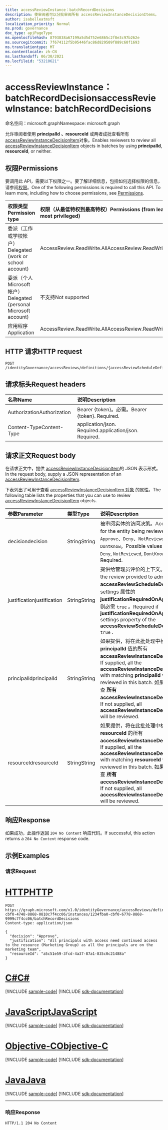 ```yaml
---
title: accessReviewInstance：batchRecordDecisions
description: 使审阅者可以分批审阅所有 accessReviewInstanceDecisionItems。
author: isabelleatmsft
localization_priority: Normal
ms.prod: governance
doc_type: apiPageType
ms.openlocfilehash: 8793838a67199a5d5d752e6865c2f8e3c97b262e
ms.sourcegitcommit: 7f674112f5b95446fac86d829509f889c60f1693
ms.translationtype: MT
ms.contentlocale: zh-CN
ms.lasthandoff: 06/30/2021
ms.locfileid: "53210621"
---
```

# <a name="accessreviewinstance-batchrecorddecisions"></a><span data-ttu-id="715a3-103">accessReviewInstance：batchRecordDecisions</span><span class="sxs-lookup"><span data-stu-id="715a3-103">accessReviewInstance: batchRecordDecisions</span></span>
<span data-ttu-id="715a3-104">命名空间：microsoft.graph</span><span class="sxs-lookup"><span data-stu-id="715a3-104">Namespace: microsoft.graph</span></span>

<span data-ttu-id="715a3-105">允许审阅者使用 **principalId** **、resourceId** 或两者成批查看所有 [accessReviewInstanceDecisionItem](../resources/accessreviewinstancedecisionitem.md)对象。</span><span class="sxs-lookup"><span data-stu-id="715a3-105">Enables reviewers to review all [accessReviewInstanceDecisionItem](../resources/accessreviewinstancedecisionitem.md) objects in batches by using **principalId**, **resourceId**, or neither.</span></span>

## <a name="permissions"></a><span data-ttu-id="715a3-106">权限</span><span class="sxs-lookup"><span data-stu-id="715a3-106">Permissions</span></span>
<span data-ttu-id="715a3-p101">要调用此 API，需要以下权限之一。要了解详细信息，包括如何选择权限的信息，请参阅[权限](/graph/permissions-reference)。</span><span class="sxs-lookup"><span data-stu-id="715a3-p101">One of the following permissions is required to call this API. To learn more, including how to choose permissions, see [Permissions](/graph/permissions-reference).</span></span>

|<span data-ttu-id="715a3-109">权限类型</span><span class="sxs-lookup"><span data-stu-id="715a3-109">Permission type</span></span>|<span data-ttu-id="715a3-110">权限（从最低特权到最高特权）</span><span class="sxs-lookup"><span data-stu-id="715a3-110">Permissions (from least to most privileged)</span></span>|
|:---|:---|
|<span data-ttu-id="715a3-111">委派（工作或学校帐户）</span><span class="sxs-lookup"><span data-stu-id="715a3-111">Delegated (work or school account)</span></span>|<span data-ttu-id="715a3-112">AccessReview.ReadWrite.All</span><span class="sxs-lookup"><span data-stu-id="715a3-112">AccessReview.ReadWrite.All</span></span>|
|<span data-ttu-id="715a3-113">委派（个人 Microsoft 帐户）</span><span class="sxs-lookup"><span data-stu-id="715a3-113">Delegated (personal Microsoft account)</span></span>|<span data-ttu-id="715a3-114">不支持</span><span class="sxs-lookup"><span data-stu-id="715a3-114">Not supported</span></span>|
|<span data-ttu-id="715a3-115">应用程序</span><span class="sxs-lookup"><span data-stu-id="715a3-115">Application</span></span>|<span data-ttu-id="715a3-116">AccessReview.ReadWrite.All</span><span class="sxs-lookup"><span data-stu-id="715a3-116">AccessReview.ReadWrite.All</span></span>|

## <a name="http-request"></a><span data-ttu-id="715a3-117">HTTP 请求</span><span class="sxs-lookup"><span data-stu-id="715a3-117">HTTP request</span></span>

<!-- {
  "blockType": "ignored"
}
-->
``` http
POST /identityGovernance/accessReviews/definitions/{accessReviewScheduleDefinitionId}/instances/{accessReviewInstanceId}/batchRecordDecisions
```

## <a name="request-headers"></a><span data-ttu-id="715a3-118">请求标头</span><span class="sxs-lookup"><span data-stu-id="715a3-118">Request headers</span></span>
|<span data-ttu-id="715a3-119">名称</span><span class="sxs-lookup"><span data-stu-id="715a3-119">Name</span></span>|<span data-ttu-id="715a3-120">说明</span><span class="sxs-lookup"><span data-stu-id="715a3-120">Description</span></span>|
|:---|:---|
|<span data-ttu-id="715a3-121">Authorization</span><span class="sxs-lookup"><span data-stu-id="715a3-121">Authorization</span></span>|<span data-ttu-id="715a3-p102">Bearer {token}。必需。</span><span class="sxs-lookup"><span data-stu-id="715a3-p102">Bearer {token}. Required.</span></span>|
|<span data-ttu-id="715a3-124">Content-Type</span><span class="sxs-lookup"><span data-stu-id="715a3-124">Content-Type</span></span>|<span data-ttu-id="715a3-p103">application/json. Required.</span><span class="sxs-lookup"><span data-stu-id="715a3-p103">application/json. Required.</span></span>|

## <a name="request-body"></a><span data-ttu-id="715a3-127">请求正文</span><span class="sxs-lookup"><span data-stu-id="715a3-127">Request body</span></span>
<span data-ttu-id="715a3-128">在请求正文中，提供 [accessReviewInstanceDecisionItem](../resources/accessreviewinstancedecisionitem.md)的 JSON 表示形式。</span><span class="sxs-lookup"><span data-stu-id="715a3-128">In the request body, supply a JSON representation of an [accessReviewInstanceDecisionItem](../resources/accessreviewinstancedecisionitem.md).</span></span>

<span data-ttu-id="715a3-129">下表列出了可用于查看 [accessReviewInstanceDecisionItem 对象](../resources/accessreviewinstancedecisionitem.md) 的属性。</span><span class="sxs-lookup"><span data-stu-id="715a3-129">The following table lists the properties that you can use to review [accessReviewInstanceDecisionItem](../resources/accessreviewinstancedecisionitem.md) objects.</span></span>

|<span data-ttu-id="715a3-130">参数</span><span class="sxs-lookup"><span data-stu-id="715a3-130">Parameter</span></span>|<span data-ttu-id="715a3-131">类型</span><span class="sxs-lookup"><span data-stu-id="715a3-131">Type</span></span>|<span data-ttu-id="715a3-132">说明</span><span class="sxs-lookup"><span data-stu-id="715a3-132">Description</span></span>|
|:---|:---|:---|
|<span data-ttu-id="715a3-133">decision</span><span class="sxs-lookup"><span data-stu-id="715a3-133">decision</span></span>|<span data-ttu-id="715a3-134">String</span><span class="sxs-lookup"><span data-stu-id="715a3-134">String</span></span>|<span data-ttu-id="715a3-135">被审阅实体的访问决策。</span><span class="sxs-lookup"><span data-stu-id="715a3-135">Access decision for the entity being reviewed.</span></span> <span data-ttu-id="715a3-136">可取值为：`Approve`、`Deny`、`NotReviewed`、`DontKnow`。</span><span class="sxs-lookup"><span data-stu-id="715a3-136">Possible values are: `Approve`, `Deny`, `NotReviewed`, `DontKnow`.</span></span> <span data-ttu-id="715a3-137">必填。</span><span class="sxs-lookup"><span data-stu-id="715a3-137">Required.</span></span>|
|<span data-ttu-id="715a3-138">justification</span><span class="sxs-lookup"><span data-stu-id="715a3-138">justification</span></span>|<span data-ttu-id="715a3-139">String</span><span class="sxs-lookup"><span data-stu-id="715a3-139">String</span></span>|<span data-ttu-id="715a3-140">提供给管理员评价的上下文。</span><span class="sxs-lookup"><span data-stu-id="715a3-140">Context of the review provided to admins.</span></span> <span data-ttu-id="715a3-141">如果 **accessReviewScheduleDefinition** 的 settings 属性的 **justificationRequiredOnApproval** 为 ，则必需 `true` 。</span><span class="sxs-lookup"><span data-stu-id="715a3-141">Required if **justificationRequiredOnApproval** of the settings property of the **accessReviewScheduleDefinition** is `true` .</span></span>|
|<span data-ttu-id="715a3-142">principalId</span><span class="sxs-lookup"><span data-stu-id="715a3-142">principalId</span></span>|<span data-ttu-id="715a3-143">String</span><span class="sxs-lookup"><span data-stu-id="715a3-143">String</span></span>|<span data-ttu-id="715a3-144">如果提供，将在此批处理中检查具有匹配 **principalId** 值的所有 **accessReviewInstanceDecisionItems。**</span><span class="sxs-lookup"><span data-stu-id="715a3-144">If supplied, all the **accessReviewInstanceDecisionItems** with matching **principalId** values will be reviewed in this batch.</span></span> <span data-ttu-id="715a3-145">如果未提供，将检查 **所有 accessReviewInstanceDecisionItems。**</span><span class="sxs-lookup"><span data-stu-id="715a3-145">If not supplied, all **accessReviewInstanceDecisionItems** will be reviewed.</span></span>|
|<span data-ttu-id="715a3-146">resourceId</span><span class="sxs-lookup"><span data-stu-id="715a3-146">resourceId</span></span>|<span data-ttu-id="715a3-147">String</span><span class="sxs-lookup"><span data-stu-id="715a3-147">String</span></span>|<span data-ttu-id="715a3-148">如果提供，将在此批处理中检查具有匹配 **resourceId** 的所有 **accessReviewInstanceDecisionItems。**</span><span class="sxs-lookup"><span data-stu-id="715a3-148">If supplied, all the **accessReviewInstanceDecisionItems** with matching **resourceId** will be reviewed in this batch.</span></span> <span data-ttu-id="715a3-149">如果未提供，将检查 **所有 accessReviewInstanceDecisionItems。**</span><span class="sxs-lookup"><span data-stu-id="715a3-149">If not supplied, all **accessReviewInstanceDecisionItems** will be reviewed.</span></span>|

## <a name="response"></a><span data-ttu-id="715a3-150">响应</span><span class="sxs-lookup"><span data-stu-id="715a3-150">Response</span></span>

<span data-ttu-id="715a3-151">如果成功，此操作返回 `204 No Content` 响应代码。</span><span class="sxs-lookup"><span data-stu-id="715a3-151">If successful, this action returns a `204 No Content` response code.</span></span>

## <a name="examples"></a><span data-ttu-id="715a3-152">示例</span><span class="sxs-lookup"><span data-stu-id="715a3-152">Examples</span></span>

### <a name="request"></a><span data-ttu-id="715a3-153">请求</span><span class="sxs-lookup"><span data-stu-id="715a3-153">Request</span></span>

# <a name="http"></a>[<span data-ttu-id="715a3-154">HTTP</span><span class="sxs-lookup"><span data-stu-id="715a3-154">HTTP</span></span>](#tab/http)
<!-- {
  "blockType": "request",
  "name": "accessreviewinstance_batchrecorddecisions"
}
-->
``` http
POST https://graph.microsoft.com/v1.0/identityGovernance/accessReviews/definitions/e6cafba0-cbf0-4748-8868-0810c7f4cc06/instances/1234fba0-cbf0-6778-8868-9999c7f4cc06/batchRecordDecisions
Content-type: application/json

{
  "decision": "Approve",
  "justification": "All principals with access need continued access to the resource (Marketing Group) as all the principals are on the marketing team",
  "resourceId": "a5c51e59-3fcd-4a37-87a1-835c0c21488a"
}
```
# <a name="c"></a>[<span data-ttu-id="715a3-155">C#</span><span class="sxs-lookup"><span data-stu-id="715a3-155">C#</span></span>](#tab/csharp)
[!INCLUDE [sample-code](../includes/snippets/csharp/accessreviewinstance-batchrecorddecisions-csharp-snippets.md)]
[!INCLUDE [sdk-documentation](../includes/snippets/snippets-sdk-documentation-link.md)]

# <a name="javascript"></a>[<span data-ttu-id="715a3-156">JavaScript</span><span class="sxs-lookup"><span data-stu-id="715a3-156">JavaScript</span></span>](#tab/javascript)
[!INCLUDE [sample-code](../includes/snippets/javascript/accessreviewinstance-batchrecorddecisions-javascript-snippets.md)]
[!INCLUDE [sdk-documentation](../includes/snippets/snippets-sdk-documentation-link.md)]

# <a name="objective-c"></a>[<span data-ttu-id="715a3-157">Objective-C</span><span class="sxs-lookup"><span data-stu-id="715a3-157">Objective-C</span></span>](#tab/objc)
[!INCLUDE [sample-code](../includes/snippets/objc/accessreviewinstance-batchrecorddecisions-objc-snippets.md)]
[!INCLUDE [sdk-documentation](../includes/snippets/snippets-sdk-documentation-link.md)]

# <a name="java"></a>[<span data-ttu-id="715a3-158">Java</span><span class="sxs-lookup"><span data-stu-id="715a3-158">Java</span></span>](#tab/java)
[!INCLUDE [sample-code](../includes/snippets/java/accessreviewinstance-batchrecorddecisions-java-snippets.md)]
[!INCLUDE [sdk-documentation](../includes/snippets/snippets-sdk-documentation-link.md)]

---


### <a name="response"></a><span data-ttu-id="715a3-159">响应</span><span class="sxs-lookup"><span data-stu-id="715a3-159">Response</span></span>
<!-- {
  "blockType": "response",
  "truncated": true
}
-->
``` http
HTTP/1.1 204 No Content
```

